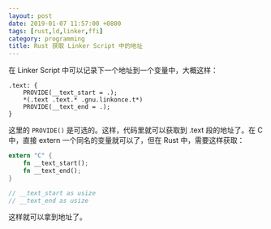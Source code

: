 ```yaml
---
layout: post
date: 2019-01-07 11:57:00 +0800
tags: [rust,ld,linker,ffi]
category: programming
title: Rust 获取 Linker Script 中的地址
---
```


在 Linker Script 中可以记录下一个地址到一个变量中，大概这样：

```text
.text: {
	PROVIDE(__text_start = .);
    *(.text .text.* .gnu.linkonce.t*)
    PROVIDE(__text_end = .);
}
```

这里的 `PROVIDE()` 是可选的。这样，代码里就可以获取到 .text 段的地址了。在 C 中，直接 extern 一个同名的变量就可以了，但在 Rust 中，需要这样获取：

```rust
extern "C" {
    fn __text_start();
    fn __text_end();
}

// __text_start as usize
// __text_end as usize
```

这样就可以拿到地址了。